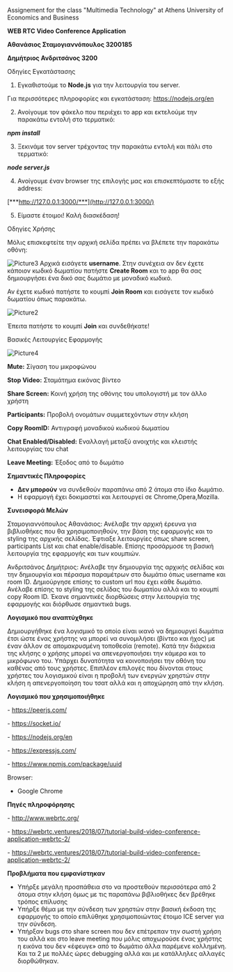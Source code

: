 Assignement for the class "Multimedia Technology" at Athens University of Economics and Business

**WEB RTC Video Conference Application**

**Αθανάσιος Σταμογιαννόπουλος 3200185**

**Δημήτριος Ανδριτσάνος 3200**

Οδηγίες Εγκατάστασης

1. Εγκαθιστούμε το **Node.js** για την λειτουργία του server. 

Για περισσότερες πληροφορίες και  εγκατάσταση:  <https://nodejs.org/en>

2. Ανοίγουμε τον φάκελο που περιέχει το app και εκτελούμε την παρακάτω εντολή στο τερματικό:

***npm install***

3. Ξεκινάμε τον server τρέχοντας την παρακάτω εντολή και πάλι στο τερματικό:

***node server.js***

4. Ανοίγουμε έναν browser της επιλογής μας και επισκεπτόμαστε το εξής address:

[***http://127.0.0.1:3000/***](http://127.0.0.1:3000/)

5. Είμαστε έτοιμοι! Καλή διασκέδαση!

Οδηγίες Χρήσης

Μόλις επισκεφτείτε την αρχική σελίδα πρέπει να βλέπετε την παρακάτω οθόνη:

![Picture3](https://github.com/nasosStamog/WEB-RTC-Video-Conference-Application/assets/92870089/4f9a3302-b084-4049-aae8-4f1929fa0b72)
Αρχικά εισάγετε **username**. Στην συνέχεια αν δεν έχετε κάποιον κωδικό δωματίου πατήστε **Create Room** και το app θα σας δημιουργήσει ένα δικό σας δωμάτιο με μοναδικό κωδικό. 

Αν έχετε κωδικό πατήστε το κουμπί **Join Room** και εισάγετε τον κωδικό δωματίου όπως παρακάτω.

![Picture2](https://github.com/nasosStamog/WEB-RTC-Video-Conference-Application/assets/92870089/72dabfb4-ce95-4db4-874c-b0475fabc1af)


Έπειτα πατήστε το κουμπί **Join** και συνδεθήκατε!

Βασικές Λειτουργίες Εφαρμογής

![Picture4](https://github.com/nasosStamog/WEB-RTC-Video-Conference-Application/assets/92870089/345cbdec-f9f1-4bd6-b61b-3766ad2dd390)

**Mute:** Σίγαση του μικροφώνου

**Stop Video:** Σταμάτημα εικόνας βίντεο

**Share Screen:** Κοινή χρήση της οθόνης του υπολογιστή με τον άλλο χρήστη

**Participants:** Προβολή ονομάτων συμμετεχόντων στην κλήση

**Copy RoomID:** Αντιγραφή μοναδικού κωδικού δωματίου 

**Chat Enabled/Disabled:** Εναλλαγή μεταξύ ανοιχτής και κλειστής λειτουργίας του chat

**Leave Meeting:** Έξοδος από το δωμάτιο

**Σημαντικές Πληροφορίες**

- **Δεν μπορούν** να συνδεθούν παραπάνω από 2 άτομα στο ίδιο δωμάτιο.
- Η εφαρμογή έχει δοκιμαστεί και λειτουργεί σε Chrome,Opera,Mozilla.

**Συνεισφορά Μελών**

Σταμογιαννόπουλος Αθανάσιος: Ανέλαβε την αρχική έρευνα για βιβλιοθήκες που θα χρησιμοποιηθούν, την βάση της εφαρμογής και το styling της αρχικής σελίδας. Έφτιαξε λειτουργίες όπως share screen, participants List και chat enable/disable. Επίσης προσάρμοσε τη βασική λειτουργία της εφαρμογής και των κουμπιών.

Ανδριτσάνος Δημήτριος: Ανέλαβε την δημιουργία της αρχικής σελίδας και την δημιουργία και πέρασμα παραμέτρων στο δωμάτιο όπως username και room ID. Δημιούργησε επίσης το custom url που έχει κάθε δωμάτιο. Ανέλαβε επίσης το styling της σελίδας του δωματίου αλλά και το κουμπί copy Room ID. Έκανε σημαντικές διορθώσεις στην λειτουργία της εφαρμογής  και διόρθωσε σημαντικά bugs.

**Λογισμικό που αναπτύχθηκε**

Δημιουργήθηκε ένα λογισμικό το οποίο είναι ικανό να δημιουργεί δωμάτια έτσι ώστε ένας χρήστης να μπορεί να συνομιλήσει (βίντεο και ήχος) με έναν άλλον σε απομακρυσμένη τοποθεσία (remote). Κατά την διάρκεια της κλήσης ο χρήσης μπορεί να απενεργοποιήσει την κάμερα και το μικρόφωνο του. Υπάρχει δυνατότητα να κοινοποιήσει την οθόνη του καθένας από τους χρήστες. Επιπλέον επιλογές που δίνονται στους χρήστες του λογισμικού είναι η προβολή των ενεργών χρηστών στην κλήση η απενεργοποίηση του τσατ αλλά και η αποχώρηση από την κλήση.

**Λογισμικό που χρησιμοποιήθηκε**

\- <https://peerjs.com/>

\- <https://socket.io/>

\- <https://nodejs.org/en>

\- <https://expressjs.com/>

\- <https://www.npmjs.com/package/uuid>

Browser:  

- Google Chrome

**Πηγές πληροφόρησης**

\- <http://www.webrtc.org/>

\- <https://webrtc.ventures/2018/07/tutorial-build-video-conference-application-webrtc-2/>

\- <https://webrtc.ventures/2018/07/tutorial-build-video-conference-application-webrtc-2/>

**Προβλήματα που εμφανίστηκαν**

- Υπήρξε μεγάλη προσπάθεια στο να προστεθούν περισσότερα από 2 άτομα στην κλήση όμως με τις παραπάνω βιβλιοθήκες δεν βρέθηκε τρόπος επίλυσης
- Υπήρξε θέμα με την σύνδεση των χρηστών στην βασική έκδοση της εφαρμογής το οποίο επιλύθηκε χρησιμοποιώντας έτοιμο ICE server για την σύνδεση.
- Υπήρξαν bugs στο share screen που δεν επέτρεπαν την σωστή χρήση του αλλά και στο leave meeting που μόλις αποχωρούσε ένας χρήστης η εικόνα του δεν «έφευγε» από το δωμάτιο άλλα παρέμενε κολλημένη. Και τα 2 με πολλές ώρες debugging αλλά και με κατάλληλες αλλαγές διορθώθηκαν. 
